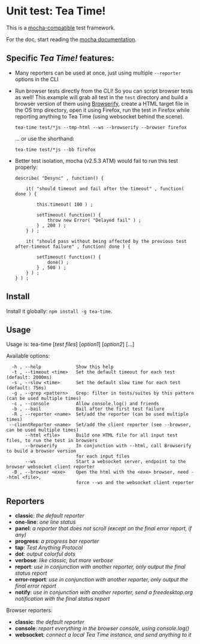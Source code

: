 

# Unit test: Tea Time!

This is a [mocha-compatible](http://mochajs.org/) test framework.

For the doc, start reading the [mocha documentation](http://mochajs.org/).



## Specific *Tea Time!* features:

* Many reporters can be used at once, just using multiple `--reporter` options in the CLI
* Run browser tests directly from the CLI! So you can script browser tests as well! This example will grab all test in the
  `test` directory and build a browser version of them using [Browserify](https://www.npmjs.com/package/browserify),
  create a HTML target file in the OS tmp directory, open it using Firefox, run the test in Firefox while reporting
  anything to Tea Time (using websocket behind the scene).

    `tea-time test/*js --tmp-html --ws --browserify --browser firefox`

  ... or use the shorthand:

    `tea-time test/*js --bb firefox`

* Better test isolation, mocha (v2.5.3 ATM) would fail to run this test properly:

    ```
    describe( "Desync" , function() {
        
        it( "should timeout and fail after the timeout" , function( done ) {
            
            this.timeout( 100 ) ;
            
            setTimeout( function() {
                throw new Error( "Delayed fail" ) ;
            } , 200 ) ;
        } ) ;
        
        it( "should pass without being affected by the previous test after-timeout failure" , function( done ) {
            
            setTimeout( function() {
                done() ;
            } , 500 ) ;
        } ) ;
    } ) ;
    ```



## Install

Install it globally: `npm install -g tea-time`.



## Usage

Usage is: tea-time [*test files*] [*option1*] [*option2*] [...]

Available options:
```
  -h , --help             Show this help
  -t , --timeout <time>   Set the default timeout for each test (default: 2000ms)
  -s , --slow <time>      Set the default slow time for each test (default: 75ms)
  -g , --grep <pattern>   Grep: filter in tests/suites by this pattern (can be used multiple times)
  -c , --console          Allow console.log() and friends
  -b , --bail             Bail after the first test failure
  -R , --reporter <name>  Set/add the reporter (can be used multiple times)
 --clientReporter <name>  Set/add the client reporter (see --browser, can be used multiple times)
       --html <file>      Build one HTML file for all input test files, to run the test in browsers
       --browserify       In conjunction with --html, call Browserify to build a browser version
                          for each input files
       --ws               Start a websocket server, endpoint to the browser websocket client reporter
  -B , --browser <exe>    Open the html with the <exe> browser, need --html <file>,
                          force --ws and the websocket client reporter
```


## Reporters

* **classic**: *the default reporter*
* **one-line**: *one line status*
* **panel**: *a reporter that does not scroll (except on the final error report, if any)*
* **progress**: *a progress bar reporter*
* **tap**: *Test Anything Protocol*
* **dot**: *output colorful dots*
* **verbose**: *like classic, but more verbose*
* **report**: *use in conjunction with another reporter, only output the final status report*
* **error-report**: *use in conjunction with another reporter, only output the final error report*
* **notify**: *use in conjunction with another reporter, send a freedesktop.org notification with the final status report*



Browser reporters:

* **classic**: *the default reporter*
* **console**: *report everything in the browser console, using console.log()*
* **websocket**: *connect a local Tea Time instance, and send anything to it*

